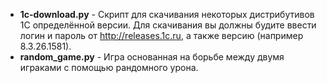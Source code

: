- **1c-download.py** - Скрипт для скачивания некоторых дистрибутивов 1С определённой версии. Для скачивания вы должны будите ввести логин и пароль от http://releases.1c.ru, а также версию (например 8.3.26.1581).
- **random_game.py** - Игра основанная на борьбе между двумя играками с помощью рандомного урона.
